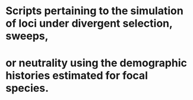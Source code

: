 # Scripts pertaining to the simulation of loci under divergent selection, sweeps, 
# or neutrality using the demographic histories estimated for focal species. 
